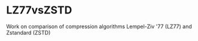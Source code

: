 # LZ77vsZSTD
Work on comparison of compression algorithms Lempel-Ziv '77 (LZ77) and Zstandard (ZSTD)
